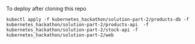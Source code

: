 To deploy after cloning this repo

```
kubectl apply -f kubernetes_hackathon/solution-part-2/products-db -f kubernetes_hackathon/solution-part-2/products-api  -f kubernetes_hackathon/solution-part-2/stock-api -f kubernetes_hackathon/solution-part-2/web
```
